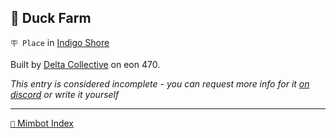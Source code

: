 ## 🦆 Duck Farm

`🪧 Place` in [Indigo Shore](<https://zeithalt.github.io/r/indigo_shore.html>)

Built by [Delta Collective](<https://zeithalt.github.io/r/delta_collective.html>) on eon 470.

_This entry is considered incomplete - you can request more info for it [on discord](<https://discord.com/channels/562910943848169472/1173922660489633802>) or write it yourself_

-----
[`📑` Mimbot Index](<https://zeithalt.github.io/r/#7e10>)
<!---
keywords: dc, indigo shore
aliases: 
-->